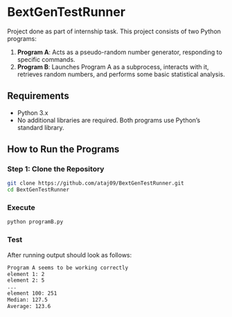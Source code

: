 # BextGenTestRunner

Project done as part of internship task.
This project consists of two Python programs:

1. **Program A**: Acts as a pseudo-random number generator, responding to specific commands.
2. **Program B**: Launches Program A as a subprocess, interacts with it, retrieves random numbers, and performs some basic statistical analysis.


## Requirements

- Python 3.x
- No additional libraries are required. Both programs use Python’s standard library.

## How to Run the Programs

### Step 1: Clone the Repository
```bash
git clone https://github.com/ataj09/BextGenTestRunner.git
cd BextGenTestRunner
```

### Execute
```bash
python programB.py
```

### Test
After running output should look as follows:
```bash
Program A seems to be working correctly
element 1: 2
element 2: 5
...
element 100: 251
Median: 127.5
Average: 123.6
```